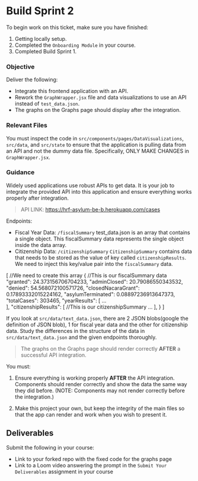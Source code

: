 # Build Sprint 2

To begin work on this ticket, make sure you have finished: 
1. Getting locally setup. 
2. Completed the `Onboarding Module` in your course. 
3. Completed Build Sprint 1. 

### Objective

Deliver the following: 

- Integrate this frontend application with an API. 
- Rework the `GraphWrapper.jsx` file and data visualizations to use an API instead of `test_data.json`.
- The graphs on the Graphs page should display after the integration.

### Relevant Files

You must inspect the code in `src/components/pages/DataVisualizations`, `src/data`, and `src/state` to ensure that the application is pulling data from an API and not the dummy data file. Specifically, ONLY MAKE CHANGES in `GraphWrapper.jsx`.

### Guidance

Widely used applications use robust APIs to get data. It is your job to integrate the provided API into this application and ensure everything works properly after integration. 

> API LINK: https://hrf-asylum-be-b.herokuapp.com/cases

Endpoints: 

- Fiscal Year Data: `/fiscalSummary`
   test_data.json is an array that contains a single object. This fiscalSummary data represents the single object inside the data array.
- Citizenship Data: `/citizenshipSummary`
   `CitizenshipSummary` contains data that needs to be stored as the value of key called `citizenshipResults`. We need to inject this key/value 
   pair into the `fiscalSummary` data.
         
[   //We need to create this array
     {      //This is our fiscalSummary data
        "granted": 24.373156706704233,
        "adminClosed": 20.79086550343532,
        "denied": 54.568072100571726,
        "closedNacaraGrant": 0.17893332015224162,
        "asylumTerminated": 0.08897236913647373,
        "totalCases": 303465,
        "yearResults": [
         ...   
        ],
        "citizenshipResults": [    //This is our citizenshipSummary 
            ...
        ],
     }
]


If you look at `src/data/text_data.json`, there are 2 JSON blobs(google the definition of JSON blob), 1 for fiscal year data and the other for citizenship data. Study the differences in the structure of the data in `src/data/text_data.json` and the given endpoints thoroughly.  

> The graphs on the Graphs page should render correctly **AFTER** a successful API integration. 

You must: 

1. Ensure everything is working properly **AFTER** the API integration. Components should render correctly and show the data the same way they did before. (NOTE: Components may not render correctly before the integration.)

2. Make this project your own, but keep the integrity of the main files so that the app can render and work when you wish to present it. 

## Deliverables 

Submit the following in your course: 

- Link to your forked repo with the fixed code for the graphs page
- Link to a Loom video answering the prompt in the `Submit Your Deliverables` assignment in your course


